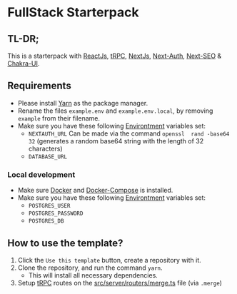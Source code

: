 # FullStack Starterpack

## TL-DR;
This is a starterpack with [ReactJs](https://reactjs.org/), [tRPC](https://trpc.io/), [NextJs](https://nextjs.org/), [Next-Auth](https://next-auth.js.org/), [Next-SEO](https://github.com/garmeeh/next-seo) & [Chakra-UI](https://chakra-ui.com/).

## Requirements

- Please install [Yarn](https://yarnpkg.com/getting-started/install) as the package manager.
- Rename the files `example.env` and `example.env.local`, by removing `example` from their filename. 
- Make sure you have these following [Environtment](./example.env) variables set:
  - `NEXTAUTH_URL` Can be made via the command `openssl  rand -base64 32` (generates a random base64 string with the length of 32 characters)
  - `DATABASE_URL`

### Local development

- Make sure [Docker](https://www.docker.com/get-started/) and [Docker-Compose](https://docs.docker.com/compose/install/) is installed.
- Make sure you have these following [Environtment](./example.env.local) variables set:
  - `POSTGRES_USER`
  - `POSTGRES_PASSWORD`
  - `POSTGRES_DB`

## How to use the template?

1. Click the `Use this template` button, create a repository with it.
2. Clone the repository, and run the command `yarn`.
    - This will install all necessary dependencies.
3. Setup [tRPC](https://trpc.io/) routes on the [src/server/routers/merge.ts](./src/server/routers/merge.ts) file (via `.merge`)